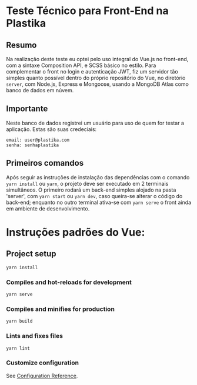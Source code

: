 # Teste Técnico para Front-End na Plastika

## Resumo

Na realização deste teste eu optei pelo uso integral do Vue.js no front-end, com a sintaxe Composition API, e SCSS básico no estilo. Para complementar o front no login e autenticação JWT, fiz um servidor tão simples quanto possível dentro do próprio repositório do Vue, no diretório `server`, com Node.js, Express e Mongoose, usando a MongoDB Atlas como banco de dados em núvem.

## Importante

Neste banco de dados registrei um usuário para uso de quem for testar a aplicação. Estas são suas credeciais:

```
email: user@plastika.com
senha: senhaplastika
```

## Primeiros comandos

Após seguir as instruções de instalação das dependências com o comando `yarn install` ou `yarn`, o projeto deve ser executado em 2 terminais simultâneos. O primeiro rodará um back-end simples alojado na pasta 'server', com `yarn start` ou `yarn dev`, caso queira-se alterar o código do back-end; enquanto no outro terminal ativa-se com `yarn serve` o front ainda em ambiente de desenvolvimento.

# Instruções padrões do Vue:

## Project setup

```
yarn install
```

### Compiles and hot-reloads for development

```
yarn serve
```

### Compiles and minifies for production

```
yarn build
```

### Lints and fixes files

```
yarn lint
```

### Customize configuration

See [Configuration Reference](https://cli.vuejs.org/config/).
